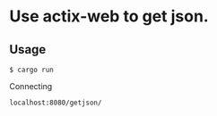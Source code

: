 # Use actix-web to get json.

## Usage

```
$ cargo run
```

Connecting

```
localhost:8080/getjson/
```
